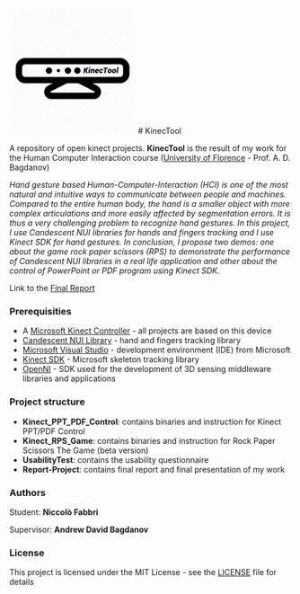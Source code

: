 <img src="https://github.com/fabbrin/KinecTool/blob/master/images/fine.png" width="225" height="225">
# KinecTool

A repository of open kinect projects. **KinecTool** is the result of my work for the Human Computer Interaction course ([University of Florence](http://www.unifi.it/) - Prof. A. D. Bagdanov)

*Hand gesture based Human-Computer-Interaction (HCI) is one of the most natural and intuitive ways to communicate between people and machines. Compared to the entire human body, the hand is a smaller object with more complex articulations and more easily affected by segmentation errors. It is thus a very challenging problem to recognize hand gestures. In this project, I use Candescent NUI libraries for hands and fingers tracking and I use Kinect SDK for hand gestures. In conclusion, I propose two demos: one about the game rock paper scissors (RPS) to demonstrate the performance of Candescent NUI libraries in a real life application and other about the control of PowerPoint or PDF program using Kinect SDK.*

Link to the [Final Report](https://github.com/fabbrin/KinecTool/blob/master/Report-Project/Report_HCI_Fabbri.pdf)

### Prerequisities

- A [Microsoft Kinect Controller](http://www.xbox.com/en-US/xbox-360/accessories/kinect) - all projects are based on this device
- [Candescent NUI Library](http://candescentnui.codeplex.com/) - hand and fingers tracking library
- [Microsoft Visual Studio](https://www.microsoft.com/it-it/download/details.aspx?id=30682) - development environment (IDE) from Microsoft
- [Kinect SDK](https://www.microsoft.com/en-us/download/details.aspx?id=40278) - Microsoft skeleton tracking library
- [OpenNI](http://openni.ru/openni-sdk/) - SDK used for the development of 3D sensing middleware libraries and applications 

### Project structure

- **Kinect_PPT_PDF_Control**: contains binaries and instruction for Kinect PPT/PDF Control
- **Kinect_RPS_Game**: contains binaries and instruction for Rock Paper Scissors The Game (beta version)
- **UsabilityTest**: contains the usability questionnaire
- **Report-Project**: contains final report and final presentation of my work

### Authors

Student: **Niccolò Fabbri**

Supervisor: **Andrew David Bagdanov**

### License

This project is licensed under the MIT License - see the [LICENSE](https://github.com/fabbrin/KinecTool/blob/master/LICENSE) file for details
